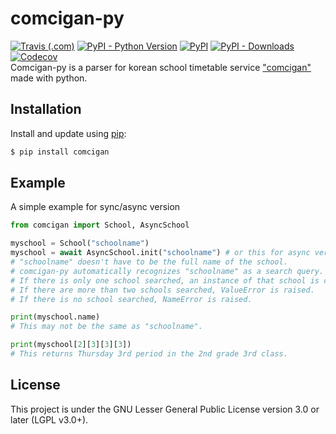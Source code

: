 # comcigan-py
[![Travis (.com)](https://img.shields.io/travis/com/Team-IF/comcigan-py?logo=travis&style=flat-square)](https://www.travis-ci.com/github/Team-IF/comcigan-py) [![PyPI - Python Version](https://img.shields.io/pypi/pyversions/comcigan?logo=python&style=flat-square)](https://pypi.org/project/comcigan/) [![PyPI](https://img.shields.io/pypi/v/comcigan?logo=python&style=flat-square)](https://pypi.org/project/comcigan/) [![PyPI - Downloads](https://img.shields.io/pypi/dm/comcigan?style=flat-square)](https://pypi.org/project/comcigan/) [![Codecov](https://img.shields.io/codecov/c/github/Team-IF/comcigan-py?logo=codecov&style=flat-square)](https://app.codecov.io/gh/Team-IF/comcigan-py)  
Comcigan-py is a parser for korean school timetable service ["comcigan"](http://컴시간학생.kr) made with python.
## Installation
Install and update using [pip](https://pip.pypa.io/en/stable/quickstart/):
```sh
$ pip install comcigan
```
## Example
A simple example for sync/async version
```python
from comcigan import School, AsyncSchool

myschool = School("schoolname")
myschool = await AsyncSchool.init("schoolname") # or this for async version
# "schoolname" doesn't have to be the full name of the school.
# comcigan-py automatically recognizes "schoolname" as a search query.
# If there is only one school searched, an instance of that school is created.
# If there are more than two schools searched, ValueError is raised.
# If there is no school searched, NameError is raised.

print(myschool.name)
# This may not be the same as "schoolname".

print(myschool[2][3][3][3])
# This returns Thursday 3rd period in the 2nd grade 3rd class.
```

## License
This project is under the GNU Lesser General Public License version 3.0 or later (LGPL v3.0+).
